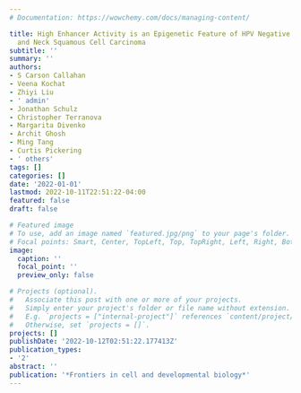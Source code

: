 ```yaml
---
# Documentation: https://wowchemy.com/docs/managing-content/

title: High Enhancer Activity is an Epigenetic Feature of HPV Negative Atypical Head
  and Neck Squamous Cell Carcinoma
subtitle: ''
summary: ''
authors:
- S Carson Callahan
- Veena Kochat
- Zhiyi Liu
- ' admin'
- Jonathan Schulz
- Christopher Terranova
- Margarita Divenko
- Archit Ghosh
- Ming Tang
- Curtis Pickering
- ' others'
tags: []
categories: []
date: '2022-01-01'
lastmod: 2022-10-11T22:51:22-04:00
featured: false
draft: false

# Featured image
# To use, add an image named `featured.jpg/png` to your page's folder.
# Focal points: Smart, Center, TopLeft, Top, TopRight, Left, Right, BottomLeft, Bottom, BottomRight.
image:
  caption: ''
  focal_point: ''
  preview_only: false

# Projects (optional).
#   Associate this post with one or more of your projects.
#   Simply enter your project's folder or file name without extension.
#   E.g. `projects = ["internal-project"]` references `content/project/deep-learning/index.md`.
#   Otherwise, set `projects = []`.
projects: []
publishDate: '2022-10-12T02:51:22.177413Z'
publication_types:
- '2'
abstract: ''
publication: '*Frontiers in cell and developmental biology*'
---
```

